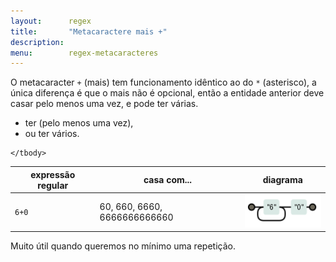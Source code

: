 ```yaml
---
layout:      regex
title:       "Metacaractere mais +"
description: 
menu:        regex-metacaracteres
---
```


O metacaracter `+` (mais) tem funcionamento idêntico ao do `*` (asterisco), a única diferença é que o mais não é 
opcional, então a entidade anterior deve casar pelo menos uma vez, e pode ter várias.

* ter (pelo menos uma vez), 
* ou ter vários.

<table>
    <thead>
        <tr>
            <th>expressão regular</th>
            <th>casa com...</th>
            <th>diagrama</th>
        </tr>
    </thead>
    <tbody>
        <tr>
            <td><code>6+0</code></td>
            <td>60, 660, 6660, 6666666666660</td>
            <td><img src="regex-60.png" alt="Figura ilustrando o metacaractere mais" title="Expresão regular: metacaractere mais" /></td>
        </tr>

    </tbody>
</table>

Muito útil quando queremos no mínimo uma repetição.